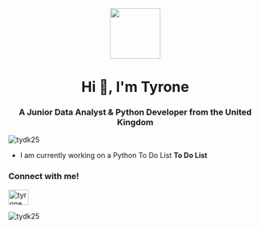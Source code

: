 <div id="header" align="center">
  <img src="https://media.giphy.com/media/j2t6xYzbmXLYIqseXq/giphy.gif" width="100"/>
</div>
<h1 align="center">Hi 👋, I'm Tyrone</h1>
<h3 align="center">A Junior Data Analyst & Python Developer from the United Kingdom</h3>

<p align="left"> <img src="https://komarev.com/ghpvc/?username=tydk25&label=Profile%20views&color=0e75b6&style=flat" alt="tydk25" /> </p>

- I am currently working on a Python To Do List **To Do List**

<h3 align="left">Connect with me!</h3>
<p align="left">
<a href="https://linkedin.com/in/tyrone dike" target="blank"><img align="center" src="https://raw.githubusercontent.com/rahuldkjain/github-profile-readme-generator/master/src/images/icons/Social/linked-in-alt.svg" alt="tyrone dike" height="30" width="40" /></a>
</p>




<p><img align="center" src="https://github-readme-streak-stats.herokuapp.com/?user=tydk25&" alt="tydk25" /></p>
